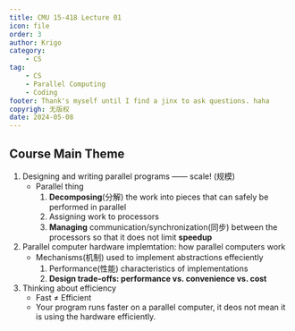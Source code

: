 ```yaml
---
title: CMU 15-418 Lecture 01
icon: file
order: 3
author: Krigo
category:
    - CS
tag: 
    - CS
    - Parallel Computing
    - Coding
footer: Thank's myself until I find a jinx to ask questions. haha
copyrigh: 无版权
date: 2024-05-08
---
```


## Course Main Theme

1. Designing and writing parallel programs —— scale! (规模)
   - Parallel thing
     1. **Decomposing**(分解) the work into pieces that can safely be performed in parallel
     2. Assigning work to processors
     3. **Managing** communication/synchronization(同步) between the processors so that it does not limit **speedup** 
2. Parallel computer hardware implemtation: how parallel computers work
   - Mechanisms(机制) used to implement abstractions effeciently
     1. Performance(性能) characteristics of implementations
     2. **Design trade-offs: performance vs. convenience vs. cost**
3. Thinking about efficiency
   - Fast $\neq$ Efficient
   - Your program runs faster on a parallel computer, it deos not mean it is using the hardware efficiently.